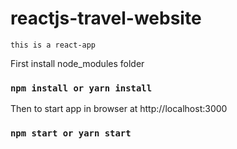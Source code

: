 # reactjs-travel-website

`this is a react-app`

First install node_modules folder
### `npm install or yarn install`

Then to start app in browser at http://localhost:3000
### `npm start or yarn start`
